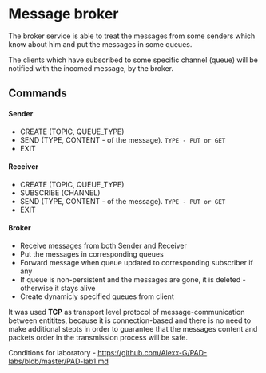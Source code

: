 # Message broker

The broker service is able to treat the messages from some senders which know about him and put the messages in some queues. 

The clients which have subscribed to some specific channel (queue) will be notified with the incomed message, by the broker.

## Commands 

#### Sender

* CREATE (TOPIC, QUEUE_TYPE)
* SEND (TYPE, CONTENT - of the message). `TYPE - PUT or GET`
* EXIT

#### Receiver

* CREATE (TOPIC, QUEUE_TYPE)
* SUBSCRIBE (CHANNEL)
* SEND (TYPE, CONTENT - of the message).  `TYPE - PUT or GET`
* EXIT


#### Broker

* Receive messages from both Sender and Receiver
* Put the messages in corresponding queues
* Forward message when queue updated to corresponding subscriber if any
* If queue is non-persistent and the messages are gone, it is deleted - otherwise it stays alive
* Create dynamicly specified queues from client

It was used **TCP** as transport level protocol of message-communication between entitites, because it is connection-based and there is no need to make additional stepts in order to guarantee that the messages content and packets order in the transmission process will be safe.

Conditions for laboratory - https://github.com/Alexx-G/PAD-labs/blob/master/PAD-lab1.md
